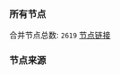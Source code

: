 ### 所有节点
合并节点总数: `2619`
[节点链接](https://raw.githubusercontent.com/rzhy1/11/master/sub/sub_merge_base64.txt)

### 节点来源